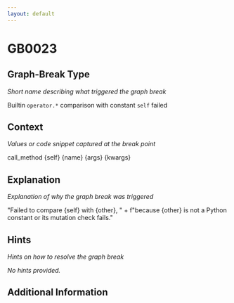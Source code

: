 ```yaml
---
layout: default
---
```

# GB0023

## Graph-Break Type
*Short name describing what triggered the graph break*

Builtin `operator.*` comparison with constant `self` failed

## Context
*Values or code snippet captured at the break point*

call_method {self} {name} {args} {kwargs}

## Explanation
*Explanation of why the graph break was triggered*

"Failed to compare {self} with {other}, "                     + f"because {other} is not a Python constant or its mutation check fails."

## Hints
*Hints on how to resolve the graph break*

*No hints provided.*


## Additional Information

<!-- ADDITIONAL INFORMATION START - Add custom information below this line -->

<!-- ADDITIONAL INFORMATION END -->


